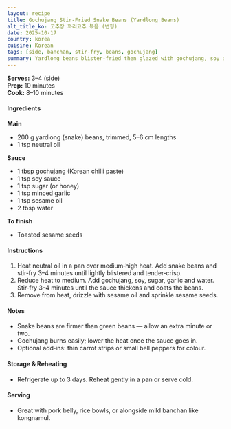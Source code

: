 ```yaml
---
layout: recipe
title: Gochujang Stir‑Fried Snake Beans (Yardlong Beans)
alt_title_ko: 고추장 꽈리고추 볶음 (변형)
date: 2025-10-17
country: korea
cuisine: Korean
tags: [side, banchan, stir-fry, beans, gochujang]
summary: Yardlong beans blister‑fried then glazed with gochujang, soy and garlic — spicy, savoury and satisfyingly chewy.
---
```

<div class="recipe-meta">
  <strong>Serves:</strong> 3–4 (side)<br>
  <strong>Prep:</strong> 10 minutes<br>
  <strong>Cook:</strong> 8–10 minutes<br>
</div>

<h4>Ingredients</h4>

<strong>Main</strong>
<ul>
<li>200 g yardlong (snake) beans, trimmed, 5–6 cm lengths</li>
<li>1 tsp neutral oil</li>
</ul>

<strong>Sauce</strong>
<ul>
<li>1 tbsp gochujang (Korean chilli paste)</li>
<li>1 tsp soy sauce</li>
<li>1 tsp sugar (or honey)</li>
<li>1 tsp minced garlic</li>
<li>1 tsp sesame oil</li>
<li>2 tbsp water</li>
</ul>

<strong>To finish</strong>
<ul>
<li>Toasted sesame seeds</li>
</ul>

<h4>Instructions</h4>
<ol>
<li>Heat neutral oil in a pan over medium‑high heat. Add snake beans and stir‑fry 3–4 minutes until lightly blistered and tender‑crisp.</li>
<li>Reduce heat to medium. Add gochujang, soy, sugar, garlic and water. Stir‑fry 3–4 minutes until the sauce thickens and coats the beans.</li>
<li>Remove from heat, drizzle with sesame oil and sprinkle sesame seeds.</li>
</ol>

<h4>Notes</h4>
<ul>
<li>Snake beans are firmer than green beans — allow an extra minute or two.</li>
<li>Gochujang burns easily; lower the heat once the sauce goes in.</li>
<li>Optional add‑ins: thin carrot strips or small bell peppers for colour.</li>
</ul>

<h4>Storage & Reheating</h4>
<ul><li>Refrigerate up to 3 days. Reheat gently in a pan or serve cold.</li></ul>

<h4>Serving</h4>
<ul><li>Great with pork belly, rice bowls, or alongside mild banchan like kongnamul.</li></ul>
